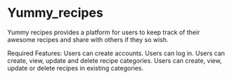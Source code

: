 # Yummy_recipes
Yummy recipes provides a platform for users to keep track of their awesome recipes and share with others if they so wish.

Required Features:
Users can  create accounts.
Users can log in.
Users can create, view, update and delete recipe categories.
Users can create, view, update or delete recipes in existing categories.


